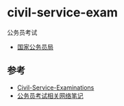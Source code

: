# civil-service-exam
公务员考试

- [国家公务员局](http://bm.scs.gov.cn/pp/gkweb/core/web/ui/business/home/gkhome.html)

## 参考
- [Civil-Service-Examinations](https://github.com/lidekai/Civil-Service-Examinations)
- [公务员考试相关网络笔记](https://github.com/Davion12/GK_Document)
